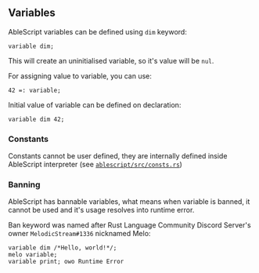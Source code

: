 ## Variables
AbleScript variables can be defined using `dim` keyword:
```ablescript
variable dim;
```
This will create an uninitialised variable, so it's value will be `nul`.

For assigning value to variable, you can use:
```ablescript
42 =: variable;
```

Initial value of variable can be defined on declaration:
```ablescript
variable dim 42;
```

### Constants
Constants cannot be user defined, they are internally defined inside AbleScript interpreter (see [`ablescript/src/consts.rs`](https://git.ablecorp.us/AbleScript/able-script/src/branch/master/ablescript/src/consts.rs))

### Banning
AbleScript has bannable variables, what means when variable is banned, it cannot be used and it's usage resolves into runtime error.

Ban keyword was named after Rust Language Community Discord Server's owner `MelodicStream#1336` nicknamed Melo:
```ablescript
variable dim /*Hello, world!*/;
melo variable;
variable print; owo Runtime Error
```
